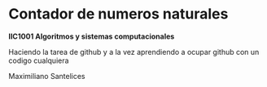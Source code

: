 # Contador de numeros naturales

**IIC1001 Algoritmos y sistemas computacionales**

Haciendo la tarea de github y a la vez aprendiendo a ocupar github con un codigo cualquiera

Maximiliano Santelices